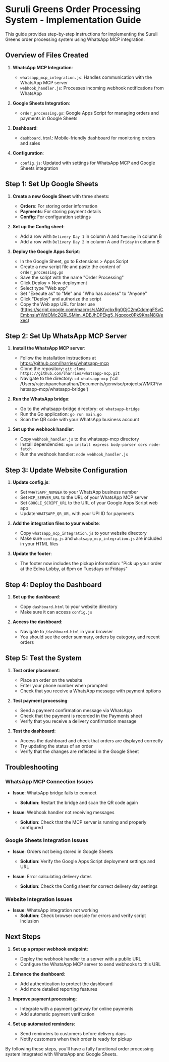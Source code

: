 # Suruli Greens Order Processing System - Implementation Guide

This guide provides step-by-step instructions for implementing the Suruli Greens order processing system using WhatsApp MCP integration.

## Overview of Files Created

1. **WhatsApp MCP Integration**:
   - `whatsapp_mcp_integration.js`: Handles communication with the WhatsApp MCP server
   - `webhook_handler.js`: Processes incoming webhook notifications from WhatsApp

2. **Google Sheets Integration**:
   - `order_processing.gs`: Google Apps Script for managing orders and payments in Google Sheets

3. **Dashboard**:
   - `dashboard.html`: Mobile-friendly dashboard for monitoring orders and sales

4. **Configuration**:
   - `config.js`: Updated with settings for WhatsApp MCP and Google Sheets integration

## Step 1: Set Up Google Sheets

1. **Create a new Google Sheet** with three sheets:
   - **Orders**: For storing order information
   - **Payments**: For storing payment details
   - **Config**: For configuration settings

2. **Set up the Config sheet**:
   - Add a row with `Delivery Day 1` in column A and `Tuesday` in column B
   - Add a row with `Delivery Day 2` in column A and `Friday` in column B

3. **Deploy the Google Apps Script**:
   - In the Google Sheet, go to Extensions > Apps Script
   - Create a new script file and paste the content of `order_processing.gs`
   - Save the script with the name "Order Processing"
   - Click Deploy > New deployment
   - Select type "Web app"
   - Set "Execute as" to "Me" and "Who has access" to "Anyone"
   - Click "Deploy" and authorize the script
   - Copy the Web app URL for later use
      (https://script.google.com/macros/s/AKfycbxRg0GjC2mCddmgFSvCEmbnsiaYWdOMc2QRLSMim_ADEJhDPEkg5_Nqpxox0Pk9KnaN8Q/exec)

## Step 2: Set Up WhatsApp MCP Server

1. **Install the WhatsApp MCP server**:
   - Follow the installation instructions at https://github.com/lharries/whatsapp-mcp
   - Clone the repository: `git clone https://github.com/lharries/whatsapp-mcp.git`
   - Navigate to the directory: `cd whatsapp-mcp` ('cd /Users/rajeshpanchanathan/Documents/genwise/projects/WMCP/whatsapp-mcp/whatsapp-bridge')

2. **Run the WhatsApp bridge**:
   - Go to the whatsapp-bridge directory: `cd whatsapp-bridge`
   - Run the Go application: `go run main.go`
   - Scan the QR code with your WhatsApp business account

3. **Set up the webhook handler**:
   - Copy `webhook_handler.js` to the whatsapp-mcp directory
   - Install dependencies: `npm install express body-parser cors node-fetch`
   - Run the webhook handler: `node webhook_handler.js`

## Step 3: Update Website Configuration

1. **Update config.js**:
   - Set `WHATSAPP_NUMBER` to your WhatsApp business number
   - Set `MCP_SERVER_URL` to the URL of your WhatsApp MCP server
   - Set `GOOGLE_SCRIPT_URL` to the URL of your Google Apps Script web app
   - Update `WHATSAPP_QR_URL` with your UPI ID for payments

2. **Add the integration files to your website**:
   - Copy `whatsapp_mcp_integration.js` to your website directory
   - Make sure `config.js` and `whatsapp_mcp_integration.js` are included in your HTML files

3. **Update the footer**:
   - The footer now includes the pickup information: "Pick up your order at the Edina Lobby, at 6pm on Tuesdays or Fridays"

## Step 4: Deploy the Dashboard

1. **Set up the dashboard**:
   - Copy `dashboard.html` to your website directory
   - Make sure it can access `config.js`

2. **Access the dashboard**:
   - Navigate to `/dashboard.html` in your browser
   - You should see the order summary, orders by category, and recent orders

## Step 5: Test the System

1. **Test order placement**:
   - Place an order on the website
   - Enter your phone number when prompted
   - Check that you receive a WhatsApp message with payment options

2. **Test payment processing**:
   - Send a payment confirmation message via WhatsApp
   - Check that the payment is recorded in the Payments sheet
   - Verify that you receive a delivery confirmation message

3. **Test the dashboard**:
   - Access the dashboard and check that orders are displayed correctly
   - Try updating the status of an order
   - Verify that the changes are reflected in the Google Sheet

## Troubleshooting

### WhatsApp MCP Connection Issues

- **Issue**: WhatsApp bridge fails to connect
  - **Solution**: Restart the bridge and scan the QR code again

- **Issue**: Webhook handler not receiving messages
  - **Solution**: Check that the MCP server is running and properly configured

### Google Sheets Integration Issues

- **Issue**: Orders not being stored in Google Sheets
  - **Solution**: Verify the Google Apps Script deployment settings and URL

- **Issue**: Error calculating delivery dates
  - **Solution**: Check the Config sheet for correct delivery day settings

### Website Integration Issues

- **Issue**: WhatsApp integration not working
  - **Solution**: Check browser console for errors and verify script inclusion

## Next Steps

1. **Set up a proper webhook endpoint**:
   - Deploy the webhook handler to a server with a public URL
   - Configure the WhatsApp MCP server to send webhooks to this URL

2. **Enhance the dashboard**:
   - Add authentication to protect the dashboard
   - Add more detailed reporting features

3. **Improve payment processing**:
   - Integrate with a payment gateway for online payments
   - Add automatic payment verification

4. **Set up automated reminders**:
   - Send reminders to customers before delivery days
   - Notify customers when their order is ready for pickup

By following these steps, you'll have a fully functional order processing system integrated with WhatsApp and Google Sheets. 